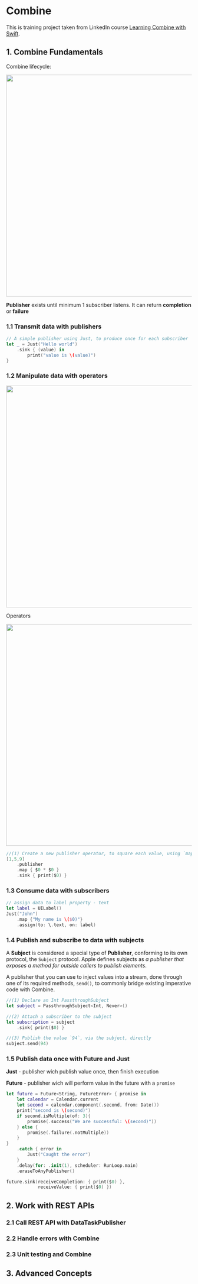 # Combine

This is training project taken from LinkedIn course [Learning Combine with Swift](https://www.linkedin.com/learning/learning-combine-with-swift).

<h2>1. Combine Fundamentals</h2>

Combine lifecycle:

<img src="https://tva1.sinaimg.cn/large/e6c9d24egy1h5i7nm205gj21i80u0n2c.jpg" width="600">

**Publisher** exists until minimum 1 subscriber listens. It can return **completion** or **failure**



<h3>1.1 Transmit data with publishers</h3>

```swift
// A simple publisher using Just, to produce once for each subscriber
let _ = Just("Hello world")
    .sink { (value) in
        print("value is \(value)")
}
```

<h3>1.2 Manipulate data with operators</h3>

<img src="https://tva1.sinaimg.cn/large/e6c9d24egy1h5i7y7bitij21jw0u0aef.jpg" width="600">

Operators

<img src="https://tva1.sinaimg.cn/large/e6c9d24egy1h5i802uk8ej21280h0wgf.jpg" width="600">

```swift
//(1) Create a new publisher operator, to square each value, using `map()`
[1,5,9]
    .publisher
    .map { $0 * $0 }
    .sink { print($0) }
```

<h3>1.3 Consume data with subscribers</h3>

```swift
// assign data to label property - text
let label = UILabel()
Just("John")
    .map {"My name is \($0)"}
    .assign(to: \.text, on: label)
```



<h3>1.4 Publish and subscribe to data with subjects</h3>

A **Subject** is considered a special type of **Publisher**, conforming to its own protocol, the `Subject` protocol. Apple defines subjects as *a publisher that exposes a method for outside callers to publish elements*.

A publisher that you can use to inject values into a stream, done through one of its required methods, `send()`, to commonly bridge existing imperative code with Combine.

```swift
//(1) Declare an Int PassthroughSubject
let subject = PassthroughSubject<Int, Never>()

//(2) Attach a subscriber to the subject
let subscription = subject
    .sink{ print($0) }

//(3) Publish the value `94`, via the subject, directly
subject.send(94)
```



<h3>1.5 Publish data once with Future and Just</h3>

**Just** - publisher wich publish value once, then finish execution

**Future** - publisher wich will perform value in the future with a `promise`

```swift
let future = Future<String, FutureError> { promise in
    let calendar = Calendar.current
    let second = calendar.component(.second, from: Date())
    print("second is \(second)")
    if second.isMultiple(of: 3){
        promise(.success("We are successful: \(second)"))
    } else {
        promise(.failure(.notMultiple))
    }
}
    .catch { error in
        Just("Caught the error")
    }
    .delay(for: .init(1), scheduler: RunLoop.main)
    .eraseToAnyPublisher()

future.sink(receiveCompletion: { print($0) },
            receiveValue: { print($0) })
```



<h2>2. Work with REST APIs</h2>

<h3>2.1 Call REST API with DataTaskPublisher</h3>



<h3>2.2 Handle errors with Combine</h3>

<h3>2.3 Unit testing and Combine</h3>



<h2>3. Advanced Concepts</h2>
